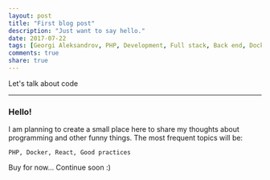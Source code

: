 ```yaml
---
layout: post
title: "First blog post"
description: "Just want to say hello."
date: 2017-07-22
tags: [Georgi Aleksandrov, PHP, Development, Full stack, Back end, Docker, React.js, Redux]
comments: true
share: true
---
```


Let's talk about code

---

### Hello!

I am planning to create a small place here to share my thoughts about programming and other funny things.
The most frequent topics will be:

```
PHP, Docker, React, Good practices
```
Buy for now... Continue soon :)
